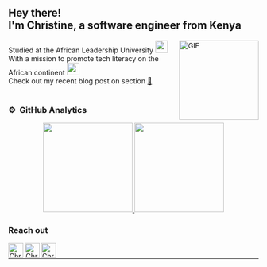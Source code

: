 ## Hey there! <br>I'm Christine, a software engineer from Kenya

<img align="right" alt="GIF" height="160px" src="https://media.giphy.com/media/du3J3cXyzhj75IOgvA/giphy.gif" />


Studied at the African Leadership University <img src="https://github.githubassets.com/images/mona-whisper.gif" width= "25px">
<br>
With a mission to promote tech literacy on the African continent <img src="https://i.pinimg.com/originals/d0/5f/0e/d05f0e25872ad7d945771033967351b2.gif" width= "25px">
<br>
Check out my recent blog post on section [📝][section]
<br>
<br>

### ⚙️ &nbsp;GitHub Analytics

<p align="center">
<a href="https://github.com/ChristineWasike">
  <img height="180em" src="https://github-readme-stats-eight-theta.vercel.app/api?username=ChristineWasike&show_icons=true&theme=vue&include_all_commits=true&count_private=true"/>
  <img height="180em" src="https://github-readme-stats-eight-theta.vercel.app/api/top-langs/?username=ChristineWasike&layout=compact&langs_count=8&theme=vue"/>
</a>
</p>

### Reach out
[<img align="left" alt="ChristineWasike | LinkedIn" height="30px" src="https://cdn-icons.flaticon.com/png/512/3536/premium/3536505.png?token=exp=1648119268~hmac=92c5286cef0ff73ebe8ffcb349e28dde"/>][linkedin]
[<img align="left" alt="ChristineWasike | Instagram" height="30px" src="https://cdn-icons-png.flaticon.com/512/174/174855.png" />][instagram]
[<img align="left" alt="ChristineWasike | Spotify" height="30px" src="https://cdn-icons.flaticon.com/png/512/3669/premium/3669986.png?token=exp=1648119311~hmac=0dc9e15f4b50c62b38c42e483e376fe3" />][Spotify]

<br />

---
<!-- <p align='center'>
  <img align="center" src="https://github-readme-stats.vercel.app/api?username=ChristineWasike&show_icons=true&title_color=fff&icon_color=79ff97&text_color=efefef&bg_color=24292e" alt="Christine Wasike's Github Stats">
</p> -->
[instagram]: https://www.instagram.com/wasike__/
[linkedin]: https://www.linkedin.com/in/christinewasike/
[twitter]: https://twitter.com/ChristiWasike
[spotify]: https://open.spotify.com/user/31opcw67k3gg2r4rdmvrcew7af7i
[section]: https://www.section.io/engineering-education/deploying-your-android-app-to-google-play-store/
[lion]:https://i.pinimg.com/originals/d0/5f/0e/d05f0e25872ad7d945771033967351b2.gif

